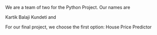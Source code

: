 We are a team of two for the Python Project. Our names are

Kartik Balaji Kundeti and

For our final project, we choose the first option:
House Price Predictor